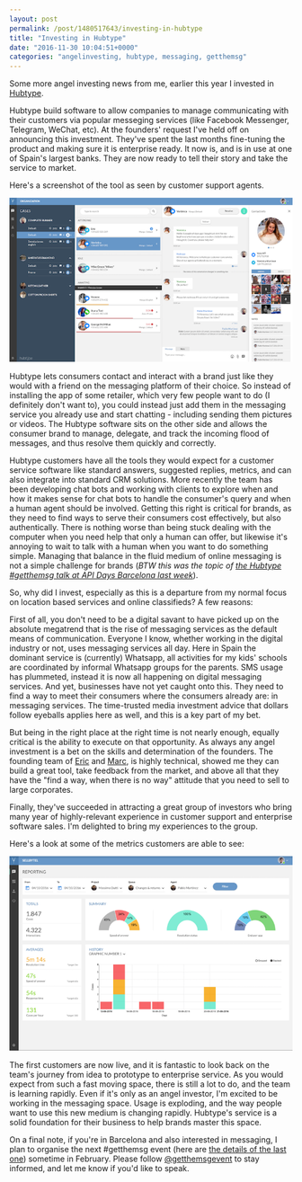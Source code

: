 ```yaml
---
layout: post
permalink: /post/1480517643/investing-in-hubtype
title: "Investing in Hubtype"
date: "2016-11-30 10:04:51+0000"
categories: "angelinvesting, hubtype, messaging, getthemsg"
---
```


Some more angel investing news from me, earlier this year I invested in [Hubtype](https://hubtype.com). 

Hubtype build software to allow companies to manage communicating with their customers via popular messeging services (like Facebook Messenger, Telegram, WeChat, etc). At the founders' request I've held off on announcing this investment. They've spent the last months fine-tuning the product and making sure it is enterprise ready. It now is, and is in use at one of Spain's largest banks. They are now ready to tell their story and take the service to market. 

Here's a screenshot of the tool as seen by customer support agents.
<div class="ctr">
  <img src="/img/blog/hubtype_dashboard.png"/>
</div>

Hubtype lets consumers contact and interact with a brand just like they would with a friend on the messaging platform of their choice. So instead of installing the app of some retailer, which very few people want to do (I definitely don't want to), you could instead just add them in the messaging service you already use and start chatting - including sending them pictures or videos. The Hubtype software sits on the other side and allows the consumer brand to manage, delegate, and track the incoming flood of messages, and thus resolve them quickly and correctly. 

Hubtype customers have all the tools they would expect for a customer service software like standard answers, suggested replies, metrics, and can also integrate into standard CRM solutions. More recently the team has been developing chat bots and working with clients to explore when and how it makes sense for chat bots to handle the consumer's query and when a human agent should be involved. Getting this right is critical for brands, as they need to find ways to serve their consumers cost effectively, but also authentically. There is nothing worse than being stuck dealing with the computer when you need help that only a human can offer, but likewise it's annoying to wait to talk with a human when you want to do something simple. Managing that balance in the fluid medium of online messaging is not a simple challenge for brands (_BTW this was the topic of [the Hubtype #getthemsg talk at API Days Barcelona last week](https://speakerdeck.com/ericmarcos/hybrid-conversational-interfaces)_).

So, why did I invest, especially as this is a departure from my normal focus on location based services and online classifieds? A few reasons: 

First of all, you don't need to be a digital savant to have picked up on the absolute megatrend that is the rise of messaging services as the default means of communication. Everyone I know, whether working in the digital industry or not, uses messaging services all day. Here in Spain the dominant service is (currently) Whatsapp, all activities for my kids' schools are coordinated by informal Whatsapp groups for the parents. SMS usage has plummeted, instead it is now all happening on digital messaging services. And yet, businesses have not yet caught onto this. They need to find a way to meet their consumers where the consumers already are: in messaging services. The time-trusted media investment advice that dollars follow eyeballs applies here as well, and this is a key part of my bet. 

But being in the right place at the right time is not nearly enough, equally critical is the ability to execute on that opportunity. As always any angel investment is a bet on the skills and determination of the founders. The founding team of [Eric](https://www.linkedin.com/in/ericmarcospitarch) and [Marc](https://www.linkedin.com/in/mcaballe), is highly technical, showed me they can build a great tool, take feedback from the market, and above all that they have the "find a way, when there is no way" attitude that you need to sell to large corporates. 

Finally, they've succeeded in attracting a great group of investors who bring many year of highly-relevant experience in customer support and enterprise software sales. I'm delighted to bring my experiences to the group.

Here's a look at some of the metrics customers are able to see:
<div class="ctr">
  <img src="/img/blog/hubtype_reporting.png"/>
</div>

The first customers are now live, and it is fantastic to look back on the team's journey from idea to prototype to enterprise service. As you would expect from such a fast moving space, there is still a lot to do, and the team is learning rapidly. Even if it's only as an angel investor, I'm excited to be working in the messaging space. Usage is exploding, and the way people want to use this new medium is changing rapidly. Hubtype's service is a solid foundation for their business to help brands master this space. 

On a final note, if you're in Barcelona and also interested in messaging, I plan to organise the next #getthemsg event (here are [the details of the last one](http://www.freyfogle.com/post/1467893447/getthemsg)) sometime in February. Please follow [@getthemsgevent](https://twitter.com/getthemsgevent) to stay informed, and let me know if you'd like to speak. 

